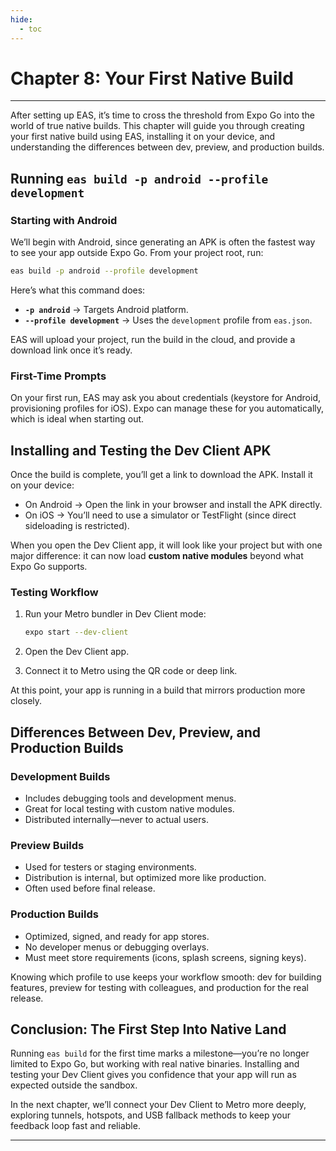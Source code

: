 ```yaml
---
hide:
  - toc
---
```


# Chapter 8: Your First Native Build

---

After setting up EAS, it’s time to cross the threshold from Expo Go into the world of true native builds. This chapter will guide you through creating your first native build using EAS, installing it on your device, and understanding the differences between dev, preview, and production builds.

## Running `eas build -p android --profile development`

### Starting with Android

We’ll begin with Android, since generating an APK is often the fastest way to see your app outside Expo Go. From your project root, run:

```bash
eas build -p android --profile development
````

Here’s what this command does:

* **`-p android`** → Targets Android platform.
* **`--profile development`** → Uses the `development` profile from `eas.json`.

EAS will upload your project, run the build in the cloud, and provide a download link once it’s ready.

### First-Time Prompts

On your first run, EAS may ask you about credentials (keystore for Android, provisioning profiles for iOS). Expo can manage these for you automatically, which is ideal when starting out.

## Installing and Testing the Dev Client APK

Once the build is complete, you’ll get a link to download the APK. Install it on your device:

* On Android → Open the link in your browser and install the APK directly.
* On iOS → You’ll need to use a simulator or TestFlight (since direct sideloading is restricted).

When you open the Dev Client app, it will look like your project but with one major difference: it can now load **custom native modules** beyond what Expo Go supports.

### Testing Workflow

1. Run your Metro bundler in Dev Client mode:

   ```bash
   expo start --dev-client
   ```

2. Open the Dev Client app.

3. Connect it to Metro using the QR code or deep link.

At this point, your app is running in a build that mirrors production more closely.

## Differences Between Dev, Preview, and Production Builds

### Development Builds

* Includes debugging tools and development menus.
* Great for local testing with custom native modules.
* Distributed internally—never to actual users.

### Preview Builds

* Used for testers or staging environments.
* Distribution is internal, but optimized more like production.
* Often used before final release.

### Production Builds

* Optimized, signed, and ready for app stores.
* No developer menus or debugging overlays.
* Must meet store requirements (icons, splash screens, signing keys).

Knowing which profile to use keeps your workflow smooth: dev for building features, preview for testing with colleagues, and production for the real release.

## Conclusion: The First Step Into Native Land

Running `eas build` for the first time marks a milestone—you’re no longer limited to Expo Go, but working with real native binaries. Installing and testing your Dev Client gives you confidence that your app will run as expected outside the sandbox.

In the next chapter, we’ll connect your Dev Client to Metro more deeply, exploring tunnels, hotspots, and USB fallback methods to keep your feedback loop fast and reliable.

---
